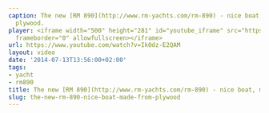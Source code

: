 ```yaml
---
caption: The new [RM 890](http://www.rm-yachts.com/rm-890) - nice boat, made from
  plywood.
player: <iframe width="500" height="281" id="youtube_iframe" src="https://www.youtube.com/embed/Ik0dz-E2QAM?feature=oembed&amp;enablejsapi=1&amp;origin=https://safe.txmblr.com&amp;wmode=opaque"
  frameborder="0" allowfullscreen></iframe>
url: https://www.youtube.com/watch?v=Ik0dz-E2QAM
layout: video
date: '2014-07-13T13:56:00+02:00'
tags:
- yacht
- rm890
title: The new [RM 890](http://www.rm-yachts.com/rm-890) - nice boat, made from plywood.
slug: the-new-rm-890-nice-boat-made-from-plywood
---
```

